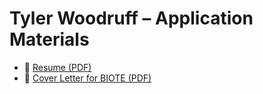 # Tyler Woodruff – Application Materials

- 📄 [Resume (PDF)](https://github.com/YourUsername/YourRepoName/blob/main/TylerWoodruff_Resume.pdf?raw=true)
- 📝 [Cover Letter for BIOTE (PDF)](https://github.com/YourUsername/YourRepoName/blob/main/TylerWoodruff_CoverLetter_BIOTE.pdf?raw=true)
